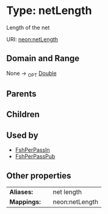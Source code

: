 
# Type: netLength


Length of the net

URI: [neon:netLength](https://data.neonscience.org/netLength)


## Domain and Range

None ->  <sub>OPT</sub> [Double](types/Double.md)

## Parents


## Children


## Used by

 * [FshPerPassIn](FshPerPassIn.md)
 * [FshPerPassPub](FshPerPassPub.md)

## Other properties

|  |  |  |
| --- | --- | --- |
| **Aliases:** | | net length |
| **Mappings:** | | neon:netLength |


